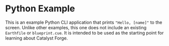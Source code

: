 # Python Example

This is an example Python CLI application that prints `"Hello, [name]"` to the screen.
Unlike other examples, this one does not include an existing `Earthfile` or `blueprint.cue`.
It is intended to be used as the starting point for learning about Catalyst Forge.